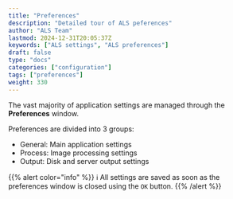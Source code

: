 ```yaml
---
title: "Preferences"
description: "Detailed tour of ALS peferences"
author: "ALS Team"
lastmod: 2024-12-31T20:05:37Z
keywords: ["ALS settings", "ALS preferences"]
draft: false
type: "docs"
categories: ["configuration"]
tags: ["preferences"]
weight: 330
---
```


The vast majority of application settings are managed through the **Preferences** window.

Preferences are divided into 3 groups:

- General: Main application settings
- Process: Image processing settings
- Output: Disk and server output settings

{{% alert color="info" %}}
ℹ️ All settings are saved as soon as the preferences window is closed using the `OK` button.
{{% /alert %}}